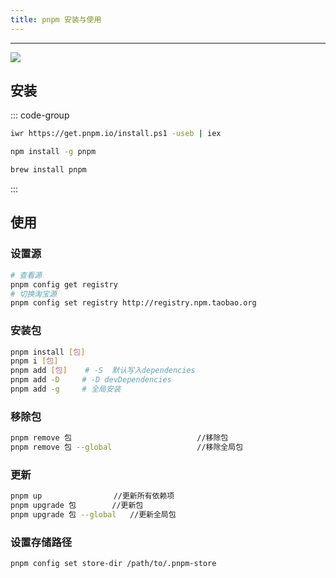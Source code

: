 ```yaml
---
title: pnpm 安装与使用
---
```


---

![](https://m.theovan.xyz/img/pnpm-install-922fbb8bb4d96b8f602a40e6cd07ee13.svg)

## 安装

::: code-group

```bash [Windows]
iwr https://get.pnpm.io/install.ps1 -useb | iex
```

```bash [NPM]
npm install -g pnpm
```

```bash [HomeBrew]
brew install pnpm
```

:::

## 使用

### 设置源

```bash
# 查看源
pnpm config get registry
# 切换淘宝源
pnpm config set registry http://registry.npm.taobao.org
```

### 安装包

```bash
pnpm install [包]
pnpm i [包]
pnpm add [包]    # -S  默认写入dependencies
pnpm add -D     # -D devDependencies
pnpm add -g     # 全局安装
```

### 移除包

```bash
pnpm remove 包                            //移除包
pnpm remove 包 --global                   //移除全局包
```

### 更新

```bash
pnpm up                //更新所有依赖项
pnpm upgrade 包        //更新包
pnpm upgrade 包 --global   //更新全局包
```

### 设置存储路径

```bash
pnpm config set store-dir /path/to/.pnpm-store
```
